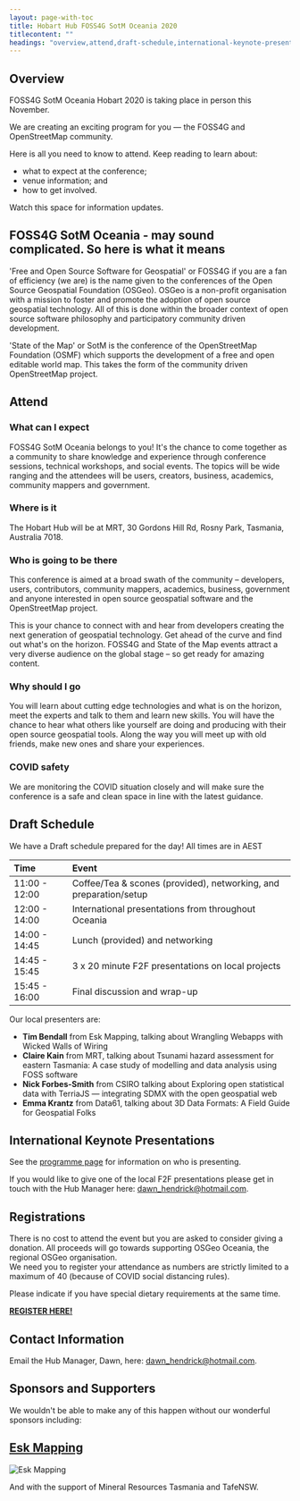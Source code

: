 ```yaml
---
layout: page-with-toc
title: Hobart Hub FOSS4G SotM Oceania 2020
titlecontent: ""
headings: "overview,attend,draft-schedule,international-keynote-presentations,registrations,contact-information,sponsors"
---
```


## Overview

FOSS4G SotM Oceania Hobart 2020 is taking place in person this November.

We are creating an exciting program for you — the FOSS4G and OpenStreetMap community.

Here is all you need to know to attend. Keep reading to learn about:

* what to expect at the conference;
* venue information; and
* how to get involved.

Watch this space for information updates.

## FOSS4G SotM Oceania - may sound complicated. So here is what it means

'Free and Open Source Software for Geospatial' or FOSS4G if you are a fan of efficiency (we are) is the name given to the conferences of the Open Source Geospatial Foundation (OSGeo). OSGeo is a non-profit organisation with a mission to foster and promote the adoption of open source geospatial technology. All of this is done within the broader context of open source software philosophy and participatory community driven development.

'State of the Map' or SotM is the conference of the OpenStreetMap Foundation (OSMF) which supports the development of a free and open editable world map. This takes the form of the community driven OpenStreetMap project.

## Attend

### What can I expect

FOSS4G SotM Oceania belongs to you! It's the chance to come together as a community to share knowledge and experience through conference sessions, technical workshops, and social events. The topics will be wide ranging and the attendees will be users, creators, business, academics, community mappers and government.

### Where is it

The Hobart Hub will be at MRT, 30 Gordons Hill Rd, Rosny Park, Tasmania, Australia 7018.

### Who is going to be there

This conference is aimed at a broad swath of the community – developers, users, contributors, community mappers, academics, business, government and anyone interested in open source geospatial software and the OpenStreetMap project.

This is your chance to connect with and hear from developers creating the next generation of geospatial technology. Get ahead of the curve and find out what's on the horizon. FOSS4G and State of the Map events attract a very diverse audience on the global stage – so get ready for amazing content.

### Why should I go

You will learn about cutting edge technologies and what is on the horizon, meet the experts and talk to them and learn new skills. You will have the chance to hear what others like yourself are doing and producing with their open source geospatial tools. Along the way you will meet up with old friends, make new ones and share your experiences.

### COVID safety

We are monitoring the COVID situation closely and will make sure the conference is a safe and clean space in line with the latest guidance.

## Draft Schedule

We have a Draft schedule prepared for the day! All times are in AEST

| Time          | Event        |
| :---------    | :----------  |
| 11:00 - 12:00 | Coffee/Tea & scones (provided), networking, and preparation/setup |
| 12:00 - 14:00 | International presentations from throughout Oceania |
| 14:00 - 14:45 | Lunch (provided) and networking |
| 14:45 - 15:45 | 3 x 20 minute F2F presentations on local projects |
| 15:45 - 16:00 | Final discussion and wrap-up |

Our local presenters are:

* **Tim Bendall** from Esk Mapping, talking about Wrangling Webapps with Wicked Walls of Wiring
* **Claire Kain** from MRT, talking about Tsunami hazard assessment for eastern Tasmania: A case study of modelling and data analysis using FOSS software
* **Nick Forbes-Smith** from CSIRO talking about Exploring open statistical data with TerriaJS — integrating SDMX with the open geospatial web
* **Emma Krantz** from Data61, talking about 3D Data Formats: A Field Guide for Geospatial Folks

## International Keynote Presentations

See the [programme page](https://2020.foss4g-oceania.org/programme/) for information on who is presenting.

If you would like to give one of the local F2F presentations please get in touch with the Hub Manager here: [dawn_hendrick@hotmail.com](mailto:dawn_hendrick@hotmail.com).

## Registrations

There is no cost to attend the event but you are asked to consider giving a donation. All proceeds will go towards supporting OSGeo Oceania, the regional OSGeo organisation.  
We need you to register your attendance as numbers are strictly limited to a maximum of 40 (because of COVID social distancing rules).

Please indicate if you have special dietary requirements at the same time.

[**REGISTER HERE!**](https://ti.to/foss4g-oceania/foss4g-sotm-oceania-2020-hobart-hub)

## Contact Information

Email the Hub Manager, Dawn, here: [dawn_hendrick@hotmail.com](mailto:dawn_hendrick@hotmail.com).

## Sponsors and Supporters

We wouldn't be able to make any of this happen without our wonderful sponsors including:

## [Esk Mapping](https://www.eskmapping.com.au/)

![Esk Mapping](https://www.eskmapping.com.au/assets/images/esk-mapping-gis-logo.png 'Esk Mapping')

And with the support of Mineral Resources Tasmania and TafeNSW.
